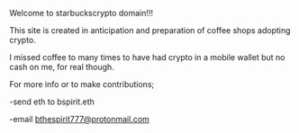 Welcome to starbuckscrypto domain!!!

This site is created in anticipation and preparation of coffee shops adopting crypto.

I missed coffee to many times to have had crypto in a mobile wallet but no cash on me, for real though.

For more info or to make contributions;

-send eth to bspirit.eth 

-email [bthespirit777@protonmail.com](https://protonmail.com)
